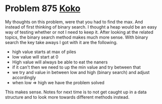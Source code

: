 # Problem 875 [Koko](https://leetcode.com/problems/koko-eating-bananas/solution/)
My thoughts on this problem, were that you had to find the max. And instead of
first thinking of binary search. I thought a heap would be an easy way of
testing whether or not I need to keep it. After looking at the related topics,
the binary search method makes much more sense. With binary search the key take
aways I got with it are the following.
- high value starts at max of piles
- low value will start at 0
- High value will always be able to eat the naners
- if it can't then we need to up the min value and try between that
- we try and value in between low and high (binary search) and adjust accordingly
- when low => high we have the problem solved

This makes sense. Notes for next time is to not get caught up in a data
structure and to look more towards different methods instead.